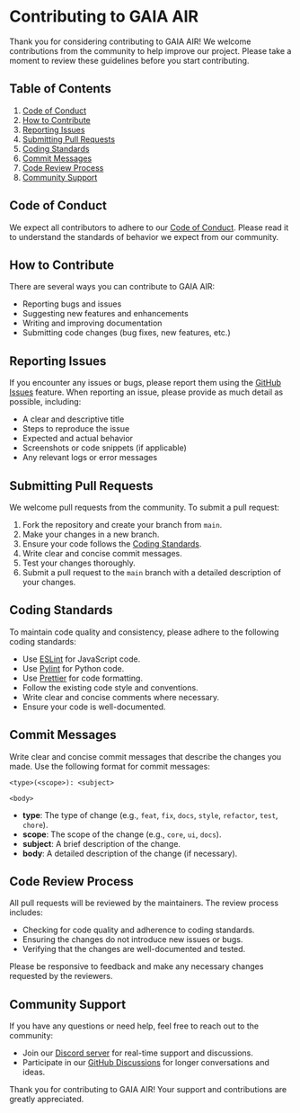 # Contributing to GAIA AIR

Thank you for considering contributing to GAIA AIR! We welcome contributions from the community to help improve our project. Please take a moment to review these guidelines before you start contributing.

## Table of Contents

1. [Code of Conduct](#code-of-conduct)
2. [How to Contribute](#how-to-contribute)
3. [Reporting Issues](#reporting-issues)
4. [Submitting Pull Requests](#submitting-pull-requests)
5. [Coding Standards](#coding-standards)
6. [Commit Messages](#commit-messages)
7. [Code Review Process](#code-review-process)
8. [Community Support](#community-support)

## Code of Conduct

We expect all contributors to adhere to our [Code of Conduct](CODE_OF_CONDUCT.md). Please read it to understand the standards of behavior we expect from our community.

## How to Contribute

There are several ways you can contribute to GAIA AIR:

- Reporting bugs and issues
- Suggesting new features and enhancements
- Writing and improving documentation
- Submitting code changes (bug fixes, new features, etc.)

## Reporting Issues

If you encounter any issues or bugs, please report them using the [GitHub Issues](https://github.com/your-repo/issues) feature. When reporting an issue, please provide as much detail as possible, including:

- A clear and descriptive title
- Steps to reproduce the issue
- Expected and actual behavior
- Screenshots or code snippets (if applicable)
- Any relevant logs or error messages

## Submitting Pull Requests

We welcome pull requests from the community. To submit a pull request:

1. Fork the repository and create your branch from `main`.
2. Make your changes in a new branch.
3. Ensure your code follows the [Coding Standards](#coding-standards).
4. Write clear and concise commit messages.
5. Test your changes thoroughly.
6. Submit a pull request to the `main` branch with a detailed description of your changes.

## Coding Standards

To maintain code quality and consistency, please adhere to the following coding standards:

- Use [ESLint](https://eslint.org/) for JavaScript code.
- Use [Pylint](https://www.pylint.org/) for Python code.
- Use [Prettier](https://prettier.io/) for code formatting.
- Follow the existing code style and conventions.
- Write clear and concise comments where necessary.
- Ensure your code is well-documented.

## Commit Messages

Write clear and concise commit messages that describe the changes you made. Use the following format for commit messages:

```
<type>(<scope>): <subject>

<body>
```

- **type**: The type of change (e.g., `feat`, `fix`, `docs`, `style`, `refactor`, `test`, `chore`).
- **scope**: The scope of the change (e.g., `core`, `ui`, `docs`).
- **subject**: A brief description of the change.
- **body**: A detailed description of the change (if necessary).

## Code Review Process

All pull requests will be reviewed by the maintainers. The review process includes:

- Checking for code quality and adherence to coding standards.
- Ensuring the changes do not introduce new issues or bugs.
- Verifying that the changes are well-documented and tested.

Please be responsive to feedback and make any necessary changes requested by the reviewers.

## Community Support

If you have any questions or need help, feel free to reach out to the community:

- Join our [Discord server](https://discord.gg/your-discord-link) for real-time support and discussions.
- Participate in our [GitHub Discussions](https://github.com/your-repo/discussions) for longer conversations and ideas.

Thank you for contributing to GAIA AIR! Your support and contributions are greatly appreciated.
